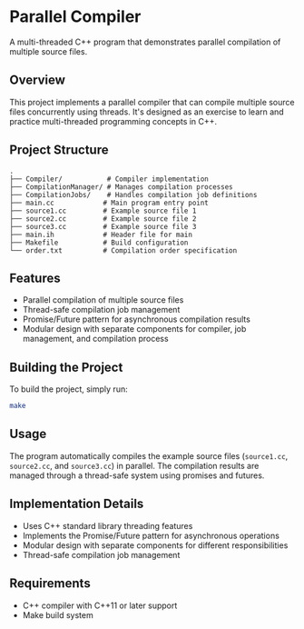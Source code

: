 # Parallel Compiler

A multi-threaded C++ program that demonstrates parallel compilation of multiple source files.

## Overview

This project implements a parallel compiler that can compile multiple source files concurrently using threads. It's designed as an exercise to learn and practice multi-threaded programming concepts in C++.

## Project Structure

```
.
├── Compiler/           # Compiler implementation
├── CompilationManager/ # Manages compilation processes
├── CompilationJobs/    # Handles compilation job definitions
├── main.cc            # Main program entry point
├── source1.cc         # Example source file 1
├── source2.cc         # Example source file 2
├── source3.cc         # Example source file 3
├── main.ih            # Header file for main
├── Makefile           # Build configuration
└── order.txt          # Compilation order specification
```

## Features

- Parallel compilation of multiple source files
- Thread-safe compilation job management
- Promise/Future pattern for asynchronous compilation results
- Modular design with separate components for compiler, job management, and compilation process

## Building the Project

To build the project, simply run:

```bash
make
```

## Usage

The program automatically compiles the example source files (`source1.cc`, `source2.cc`, and `source3.cc`) in parallel. The compilation results are managed through a thread-safe system using promises and futures.

## Implementation Details

- Uses C++ standard library threading features
- Implements the Promise/Future pattern for asynchronous operations
- Modular design with separate components for different responsibilities
- Thread-safe compilation job management

## Requirements

- C++ compiler with C++11 or later support
- Make build system
